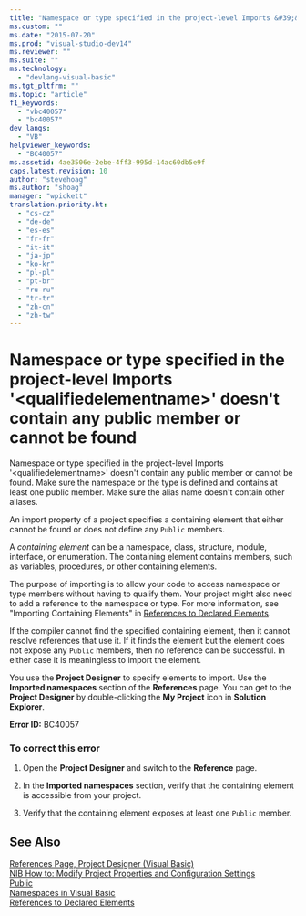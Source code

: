 ```yaml
---
title: "Namespace or type specified in the project-level Imports &#39;&lt;qualifiedelementname&gt;&#39; doesn&#39;t contain any public member or cannot be found | Microsoft Docs"
ms.custom: ""
ms.date: "2015-07-20"
ms.prod: "visual-studio-dev14"
ms.reviewer: ""
ms.suite: ""
ms.technology: 
  - "devlang-visual-basic"
ms.tgt_pltfrm: ""
ms.topic: "article"
f1_keywords: 
  - "vbc40057"
  - "bc40057"
dev_langs: 
  - "VB"
helpviewer_keywords: 
  - "BC40057"
ms.assetid: 4ae3506e-2ebe-4ff3-995d-14ac60db5e9f
caps.latest.revision: 10
author: "stevehoag"
ms.author: "shoag"
manager: "wpickett"
translation.priority.ht: 
  - "cs-cz"
  - "de-de"
  - "es-es"
  - "fr-fr"
  - "it-it"
  - "ja-jp"
  - "ko-kr"
  - "pl-pl"
  - "pt-br"
  - "ru-ru"
  - "tr-tr"
  - "zh-cn"
  - "zh-tw"
---
```

# Namespace or type specified in the project-level Imports &#39;&lt;qualifiedelementname&gt;&#39; doesn&#39;t contain any public member or cannot be found
Namespace or type specified in the project-level Imports '\<qualifiedelementname>' doesn't contain any public member or cannot be found. Make sure the namespace or the type is defined and contains at least one public member. Make sure the alias name doesn't contain other aliases.  
  
 An import property of a project specifies a containing element that either cannot be found or does not define any `Public` members.  
  
 A *containing element* can be a namespace, class, structure, module, interface, or enumeration. The containing element contains members, such as variables, procedures, or other containing elements.  
  
 The purpose of importing is to allow your code to access namespace or type members without having to qualify them. Your project might also need to add a reference to the namespace or type. For more information, see "Importing Containing Elements" in [References to Declared Elements](../../../visual-basic/programming-guide/language-features/declared-elements/references-to-declared-elements.md).  
  
 If the compiler cannot find the specified containing element, then it cannot resolve references that use it. If it finds the element but the element does not expose any `Public` members, then no reference can be successful. In either case it is meaningless to import the element.  
  
 You use the **Project Designer** to specify elements to import. Use the **Imported namespaces** section of the **References** page. You can get to the **Project Designer** by double-clicking the **My Project** icon in **Solution Explorer**.  
  
 **Error ID:** BC40057  
  
### To correct this error  
  
1.  Open the **Project Designer** and switch to the **Reference** page.  
  
2.  In the **Imported namespaces** section, verify that the containing element is accessible from your project.  
  
3.  Verify that the containing element exposes at least one `Public` member.  
  
## See Also  
 [References Page, Project Designer (Visual Basic)](/visual-studio/ide/reference/references-page-project-designer-visual-basic)   
 [NIB How to: Modify Project Properties and Configuration Settings](http://msdn.microsoft.com/en-us/e7184bc5-2f2b-4b4f-aa9a-3ecfcbc48b67)   
 [Public](../../../visual-basic/language-reference/modifiers/public.md)   
 [Namespaces in Visual Basic](../../../visual-basic/programming-guide/program-structure/namespaces.md)   
 [References to Declared Elements](../../../visual-basic/programming-guide/language-features/declared-elements/references-to-declared-elements.md)